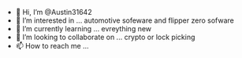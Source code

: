 - 👋 Hi, I’m @Austin31642
- 👀 I’m interested in ... automotive sofeware and flipper zero sofware 
- 🌱 I’m currently learning ... evreything new 
- 💞️ I’m looking to collaborate on ... crypto or lock picking
- 📫 How to reach me ...

<!---
Austin31642/Austin31642 is a ✨ special ✨ repository because its `README.md` (this file) appears on your GitHub profile.
You can click the Preview link to take a look at your changes.
--->
